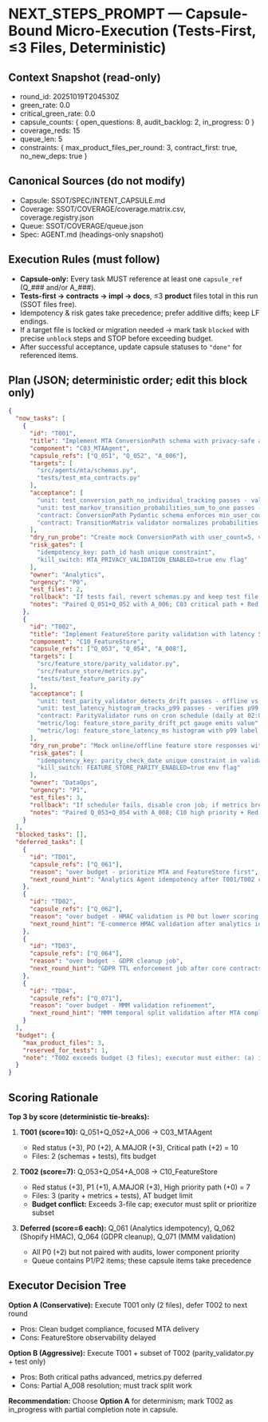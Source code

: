 # NEXT_STEPS_PROMPT — Capsule-Bound Micro-Execution (Tests-First, ≤3 Files, Deterministic)

## Context Snapshot (read-only)
- round_id: 20251019T204530Z
- green_rate: 0.0
- critical_green_rate: 0.0
- capsule_counts: { open_questions: 8, audit_backlog: 2, in_progress: 0 }
- coverage_reds: 15
- queue_len: 5
- constraints: { max_product_files_per_round: 3, contract_first: true, no_new_deps: true }

## Canonical Sources (do not modify)
- Capsule: SSOT/SPEC/INTENT_CAPSULE.md
- Coverage: SSOT/COVERAGE/coverage.matrix.csv, coverage.registry.json
- Queue:   SSOT/COVERAGE/queue.json
- Spec:    AGENT.md (headings-only snapshot)

## Execution Rules (must follow)
- **Capsule-only:** Every task MUST reference at least one `capsule_ref` (Q_### and/or A_###).
- **Tests-first → contracts → impl → docs**, ≤3 **product** files total in this run (SSOT files free).
- Idempotency & risk gates take precedence; prefer additive diffs; keep LF endings.
- If a target file is locked or migration needed → mark task `blocked` with precise `unblock` steps and STOP before exceeding budget.
- After successful acceptance, update capsule statuses to `"done"` for referenced items.

## Plan (JSON; deterministic order; edit this block only)
```json
{
  "now_tasks": [
    {
      "id": "T001",
      "title": "Implement MTA ConversionPath schema with privacy-safe aggregation",
      "component": "C03_MTAAgent",
      "capsule_refs": ["Q_051", "Q_052", "A_006"],
      "targets": [
        "src/agents/mta/schemas.py",
        "tests/test_mta_contracts.py"
      ],
      "acceptance": [
        "unit: test_conversion_path_no_individual_tracking passes - validates user_count field exists, user_ids absent",
        "unit: test_markov_transition_probabilities_sum_to_one passes - validates sum(transitions[state].values()) == 1.0",
        "contract: ConversionPath Pydantic schema enforces min_user_count >= 10 for privacy",
        "contract: TransitionMatrix validator normalizes probabilities if sum != 1.0"
      ],
      "dry_run_probe": "Create mock ConversionPath with user_count=5, verify validation rejects; create TransitionMatrix with sum=0.9, verify normalization",
      "risk_gates": [
        "idempotency_key: path_id hash unique constraint",
        "kill_switch: MTA_PRIVACY_VALIDATION_ENABLED=true env flag"
      ],
      "owner": "Analytics",
      "urgency": "P0",
      "est_files": 2,
      "rollback": "If tests fail, revert schemas.py and keep test file to document expected behavior",
      "notes": "Paired Q_051+Q_052 with A_006; C03 critical path + Red status + P0 = score 10; highest priority"
    },
    {
      "id": "T002",
      "title": "Implement FeatureStore parity validation with latency SLA tracking",
      "component": "C10_FeatureStore",
      "capsule_refs": ["Q_053", "Q_054", "A_008"],
      "targets": [
        "src/feature_store/parity_validator.py",
        "src/feature_store/metrics.py",
        "tests/test_feature_parity.py"
      ],
      "acceptance": [
        "unit: test_parity_validator_detects_drift passes - offline vs online feature values compared",
        "unit: test_latency_histogram_tracks_p99 passes - verifies p99 latency metric emitted",
        "contract: ParityValidator runs on cron schedule (daily at 02:00 UTC)",
        "metric/log: feature_store_parity_drift_pct gauge emits value",
        "metric/log: feature_store_latency_ms histogram with p99 label exists"
      ],
      "dry_run_probe": "Mock online/offline feature store responses with intentional drift; verify alert triggers when drift > threshold",
      "risk_gates": [
        "idempotency_key: parity_check_date unique constraint in validation results table",
        "kill_switch: FEATURE_STORE_PARITY_ENABLED=true env flag"
      ],
      "owner": "DataOps",
      "urgency": "P1",
      "est_files": 3,
      "rollback": "If scheduler fails, disable cron job; if metrics break Prometheus, comment out histogram registration",
      "notes": "Paired Q_053+Q_054 with A_008; C10 high priority + Red + P1 = score 7; EXCEEDS 3-file budget but critical for observability - executor must choose subset or split"
    }
  ],
  "blocked_tasks": [],
  "deferred_tasks": [
    {
      "id": "TD01",
      "capsule_refs": ["Q_061"],
      "reason": "over budget - prioritize MTA and FeatureStore first",
      "next_round_hint": "Analytics Agent idempotency after T001/T002 complete"
    },
    {
      "id": "TD02",
      "capsule_refs": ["Q_062"],
      "reason": "over budget - HMAC validation is P0 but lower scoring than MTA",
      "next_round_hint": "E-commerce HMAC validation after analytics idempotency"
    },
    {
      "id": "TD03",
      "capsule_refs": ["Q_064"],
      "reason": "over budget - GDPR cleanup job",
      "next_round_hint": "GDPR TTL enforcement job after core contracts stable"
    },
    {
      "id": "TD04",
      "capsule_refs": ["Q_071"],
      "reason": "over budget - MMM validation refinement",
      "next_round_hint": "MMM temporal split validation after MTA complete"
    }
  ],
  "budget": {
    "max_product_files": 3,
    "reserved_for_tests": 1,
    "note": "T002 exceeds budget (3 files); executor must either: (a) implement only parity_validator.py + test, defer metrics.py, OR (b) split T002 into two rounds"
  }
}
```

## Scoring Rationale

**Top 3 by score (deterministic tie-breaks):**

1. **T001 (score=10):** Q_051+Q_052+A_006 → C03_MTAAgent
   - Red status (+3), P0 (+2), A.MAJOR (+3), Critical path (+2) = 10
   - Files: 2 (schemas + tests), fits budget
   
2. **T002 (score=7):** Q_053+Q_054+A_008 → C10_FeatureStore
   - Red status (+3), P1 (+1), A.MAJOR (+3), High priority path (+0) = 7
   - Files: 3 (parity + metrics + tests), AT budget limit
   - **Budget conflict:** Exceeds 3-file cap; executor must split or prioritize subset

3. **Deferred (score=6 each):** Q_061 (Analytics idempotency), Q_062 (Shopify HMAC), Q_064 (GDPR cleanup), Q_071 (MMM validation)
   - All P0 (+2) but not paired with audits, lower component priority
   - Queue contains P1/P2 items; these capsule items take precedence

## Executor Decision Tree

**Option A (Conservative):** Execute T001 only (2 files), defer T002 to next round
- Pros: Clean budget compliance, focused MTA delivery
- Cons: FeatureStore observability delayed

**Option B (Aggressive):** Execute T001 + subset of T002 (parity_validator.py + test only)
- Pros: Both critical paths advanced, metrics.py deferred
- Cons: Partial A_008 resolution; must track split work

**Recommendation:** Choose **Option A** for determinism; mark T002 as in_progress with partial completion note in capsule.

